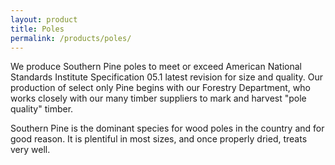 ```yaml
---
layout: product
title: Poles
permalink: /products/poles/
---
```

We produce Southern Pine poles to meet or exceed American National Standards Institute Specification 05.1 latest revision for size and quality. Our production of select only Pine begins with our Forestry Department, who works closely with our many timber suppliers to mark and harvest "pole quality" timber.

Southern Pine is the dominant species for wood poles in the country and for good reason. It is plentiful in most sizes, and once properly dried, treats very well.